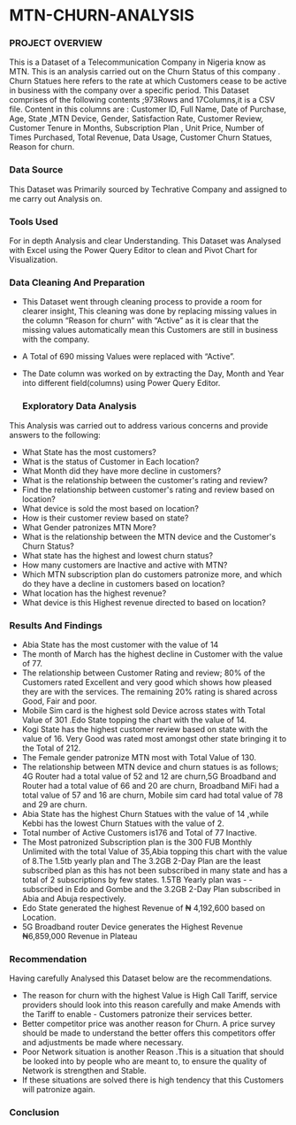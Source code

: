 # MTN-CHURN-ANALYSIS

### PROJECT OVERVIEW
This is a Dataset of a Telecommunication Company in Nigeria know as MTN. This is an analysis carried out on the Churn Status of this company .
Churn Statues here refers to the rate at which Customers cease to be active in business with the company over a specific period.
This Dataset comprises of the following contents ;973Rows and 17Columns,it is a CSV file.
Content in this columns are :
Customer ID, Full Name, Date of Purchase, Age, State ,MTN Device, Gender, Satisfaction Rate, Customer Review, Customer Tenure in Months, Subscription Plan , Unit Price, Number of Times Purchased, Total Revenue, Data Usage, Customer Churn Statues, Reason  for churn.

### Data Source
This Dataset was Primarily sourced by Techrative Company and assigned to me carry out Analysis on.

### Tools Used
For in depth  Analysis and clear Understanding. This Dataset was Analysed with Excel using the Power Query Editor to clean and Pivot Chart for Visualization.

 ### Data Cleaning And Preparation
- This Dataset went  through cleaning process to provide a room for clearer insight, This cleaning was done by replacing missing values in the column “Reason for churn” with   “Active” as it is clear that the missing values automatically mean this Customers are still in business with the company.
- A Total of 690 missing Values were replaced with “Active”.
- The Date column was worked on by extracting  the Day, Month and Year into different field(columns) using Power Query Editor.

  ### Exploratory Data Analysis
 This Analysis was carried out to address various concerns and provide answers to the following:
- What State has the most customers?
- What is the status of Customer in Each location?
- What Month did they have more decline in customers?
- What is the relationship between the customer's rating and review?
- Find the relationship between customer's rating and review based on location?
- What device is sold the most based on location?
- How is their customer review based on state?
- What Gender patronizes MTN More?
- What is the relationship between the MTN device and the Customer's Churn Status?
- What state has the highest and lowest churn status?
- How many customers are Inactive and active with MTN?
- Which MTN subscription plan do customers patronize more, and which do they have a decline     in customers based on location?
- What location has the highest revenue?
- What device is this Highest revenue directed to based on location?

### Results And Findings
- Abia State has the most customer with the value of 14
- The month of March has the highest decline in Customer with the value of 77.
- The relationship between Customer Rating and review; 80% of the Customers rated Excellent and very good which shows how pleased they are with the services. The remaining     20% rating is shared across Good, Fair and poor.
- Mobile Sim card is the highest sold Device across states with Total Value of 301 .Edo State topping the chart with the value of 14.
- Kogi State has the highest customer review based on state with the value of 16. Very Good was rated most amongst other state bringing it to the Total of 212.
- The Female gender patronize MTN most with Total Value of 130.
- The relationship between MTN device and churn statues is as follows;
  4G Router had a total value of 52 and 12 are churn,5G Broadband and Router had a total value of 66 and 20 are churn, Broadband MiFi had a total value of 57 and 16 are        churn, Mobile sim card had total value  of 78 and 29 are churn.
- Abia State has the highest Churn Statues with the value of 14 ,while Kebbi has the lowest Churn Statues with the value of 2.
- Total number of Active Customers is176 and Total of 77 Inactive.
- The Most patronized Subscription plan is the 300 FUB Monthly Unlimited with the total Value  of  35,Abia topping this chart with the value of 8.The 1.5tb yearly plan and     The 3.2GB 2-Day Plan are the least subscribed plan as this has not been subscribed in many state and has a total of 2 subscriptions by few states. 1.5TB Yearly plan was  - - subscribed in Edo and Gombe and the 3.2GB 2-Day Plan subscribed in Abia   and Abuja respectively.
- Edo State generated the highest Revenue of ₦ 4,192,600 based on Location.
- 5G Broadband router Device generates the Highest Revenue ₦6,859,000 Revenue in Plateau

### Recommendation
  Having carefully Analysed this Dataset below are the recommendations.
- The reason for churn with the highest Value is High Call Tariff, service providers should look into this reason carefully and make Amends with the Tariff to enable -         Customers patronize their services better.
- Better competitor price was another reason for Churn. A price survey should be made to understand the better offers this competitors offer and adjustments be made where      necessary.
- Poor Network situation is another Reason .This is a situation that should be looked into by people who are meant to, to ensure the quality of Network is strengthen and       Stable.
- If these situations are solved  there is high tendency that this Customers will patronize again.

### Conclusion 
  














  







